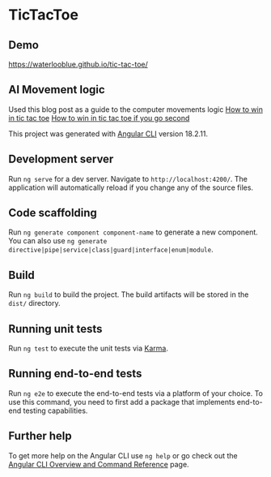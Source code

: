 # TicTacToe

## Demo
https://waterlooblue.github.io/tic-tac-toe/

## AI Movement logic
Used this blog post as a guide to the computer movements logic
[How to win in tic tac toe](https://tictactoefree.com/tips/how-to-win-in-tic-tac-toe)
[How to win in tic tac toe if you go second](https://tictactoefree.com/tips/how-to-win-tic-tac-toe-if-you-go-second)

This project was generated with [Angular CLI](https://github.com/angular/angular-cli) version 18.2.11.

## Development server

Run `ng serve` for a dev server. Navigate to `http://localhost:4200/`. The application will automatically reload if you change any of the source files.

## Code scaffolding

Run `ng generate component component-name` to generate a new component. You can also use `ng generate directive|pipe|service|class|guard|interface|enum|module`.

## Build

Run `ng build` to build the project. The build artifacts will be stored in the `dist/` directory.

## Running unit tests

Run `ng test` to execute the unit tests via [Karma](https://karma-runner.github.io).

## Running end-to-end tests

Run `ng e2e` to execute the end-to-end tests via a platform of your choice. To use this command, you need to first add a package that implements end-to-end testing capabilities.

## Further help

To get more help on the Angular CLI use `ng help` or go check out the [Angular CLI Overview and Command Reference](https://angular.dev/tools/cli) page.

